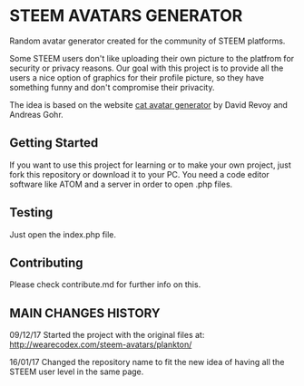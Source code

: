# STEEM AVATARS GENERATOR
Random avatar generator created for the community of STEEM platforms. 

Some STEEM users don't like uploading their own picture to the platfrom for security or privacy reasons. Our goal with this project is to provide all the users a nice option of graphics for their profile picture, so they have something funny and don't compromise their privacity.

The idea is based on the website [cat avatar generator](https://www.peppercarrot.com/extras/html/2016_cat-generator/index.php) by David Revoy and Andreas Gohr. 

## Getting Started
If you want to use this project for learning or to make your own project, just fork this repository or download it to your PC. You need a code editor software like ATOM and a server in order to open .php files.

## Testing
Just open the index.php file.

## Contributing
Please check contribute.md for further info on this.

## MAIN CHANGES HISTORY
09/12/17
Started the project with the original files at: http://wearecodex.com/steem-avatars/plankton/

16/01/17
Changed the repository name to fit the new idea of having all the STEEM user level in the same page.
